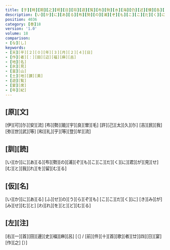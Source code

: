 ```yaml
---
title: [于][時][期][之][明][日][将][遊][覧][布][勢][水][海][仍][述][懐][各][作][歌]
description: [い][か][に][あ][る][布][勢][の][浦][ぞ][も][こ][こ][だ][く][に][君][が][見][せ][む][と][我][れ][を][留][む][る]
position: 4036
category: [巻]18
version: '1.0'
volume: 18
comparison:
- [な][し]
keywords:
- [天][平][２][０][年][３][月][２][４][日]
- [作][者][：][田][辺][福][麻][呂]
- [地][名]
- [氷][見]
- [富][山]
- [土][地][讃][美]
- [遊][覧]
- [宴][席]
- [年][紀]
---
```


## [原][文]

[伊][可][尓][安][流] [布][勢][能][宇][良][曽][毛] [許][己][太][久][尓] [吉][民][我][弥][世][武][等] [和][礼][乎][等][登][牟][流]

## [訓][読]

[い][か][に][あ][る][布][勢][の][浦][ぞ][も][こ][こ][だ][く][に][君][が][見][せ][む][と][我][れ][を][留][む][る]

## [仮][名]

[い][か][に][あ][る] [ふ][せ][の][う][ら][ぞ][も] [こ][こ][だ][く][に] [き][み][が][み][せ][む][と] [わ][れ][を][と][ど][む][る]

## [左][注]

[右][一][首][田][邊][史][福][麻][呂] [（] / [前][件][十][首][歌][者][廿][四][日][宴][作][之] [）]
